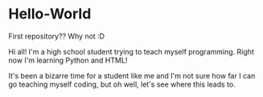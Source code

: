 # Hello-World
First repository?? Why not :D


Hi all! I'm a high school student trying to teach myself programming. Right now I'm learning Python and HTML! 

It's been a bizarre time for a student like me and I'm not sure how far I can go teaching myself coding, but oh well, let's see where this leads to.
